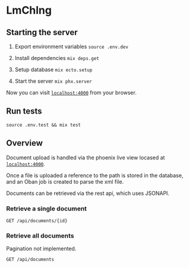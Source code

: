 # LmChlng

## Starting the server

1. Export environment variables
  ```source .env.dev```

2. Install dependencies
  ```mix deps.get```

3. Setup database
  ```mix ecto.setup```

4. Start the server
  ```mix phx.server```

Now you can visit [`localhost:4000`](http://localhost:4000) from your browser.

## Run tests
  
`source .env.test && mix test`

## Overview

Document upload is handled via the phoenix live view locased at [`localhost:4000`](http://localhost:4000).

Once a file is uploaded a reference to the path is stored in the database, and an Oban job is created to parse the xml file.

Documents can be retrieved via the rest api, which uses JSONAPI.

### Retrieve a single document

`GET /api/documents/{id}`

### Retrieve all documents
Pagination not implemented.

`GET /api/documents`